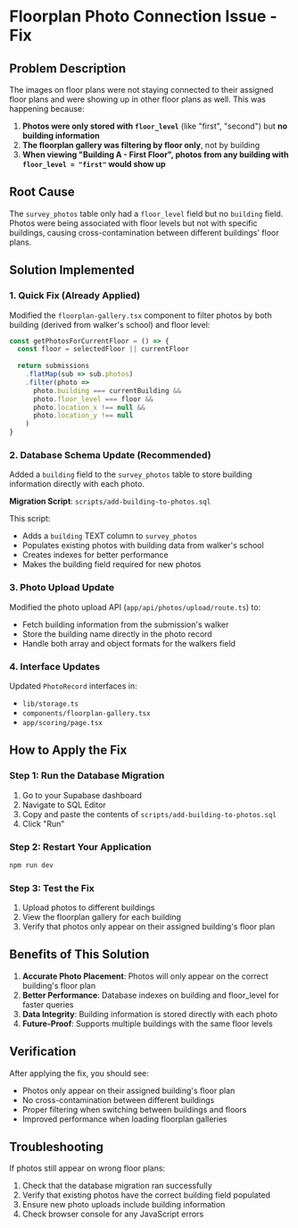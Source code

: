# Floorplan Photo Connection Issue - Fix

## Problem Description

The images on floor plans were not staying connected to their assigned floor plans and were showing up in other floor plans as well. This was happening because:

1. **Photos were only stored with `floor_level`** (like "first", "second") but **no building information**
2. **The floorplan gallery was filtering by floor only**, not by building
3. **When viewing "Building A - First Floor", photos from any building with `floor_level = "first"` would show up**

## Root Cause

The `survey_photos` table only had a `floor_level` field but no `building` field. Photos were being associated with floor levels but not with specific buildings, causing cross-contamination between different buildings' floor plans.

## Solution Implemented

### 1. Quick Fix (Already Applied)
Modified the `floorplan-gallery.tsx` component to filter photos by both building (derived from walker's school) and floor level:

```typescript
const getPhotosForCurrentFloor = () => {
  const floor = selectedFloor || currentFloor
  
  return submissions
    .flatMap(sub => sub.photos)
    .filter(photo => 
      photo.building === currentBuilding && 
      photo.floor_level === floor && 
      photo.location_x !== null && 
      photo.location_y !== null
    )
}
```

### 2. Database Schema Update (Recommended)
Added a `building` field to the `survey_photos` table to store building information directly with each photo.

**Migration Script**: `scripts/add-building-to-photos.sql`

This script:
- Adds a `building` TEXT column to `survey_photos`
- Populates existing photos with building data from walker's school
- Creates indexes for better performance
- Makes the building field required for new photos

### 3. Photo Upload Update
Modified the photo upload API (`app/api/photos/upload/route.ts`) to:
- Fetch building information from the submission's walker
- Store the building name directly in the photo record
- Handle both array and object formats for the walkers field

### 4. Interface Updates
Updated `PhotoRecord` interfaces in:
- `lib/storage.ts`
- `components/floorplan-gallery.tsx`
- `app/scoring/page.tsx`

## How to Apply the Fix

### Step 1: Run the Database Migration
1. Go to your Supabase dashboard
2. Navigate to SQL Editor
3. Copy and paste the contents of `scripts/add-building-to-photos.sql`
4. Click "Run"

### Step 2: Restart Your Application
```bash
npm run dev
```

### Step 3: Test the Fix
1. Upload photos to different buildings
2. View the floorplan gallery for each building
3. Verify that photos only appear on their assigned building's floor plan

## Benefits of This Solution

1. **Accurate Photo Placement**: Photos will only appear on the correct building's floor plan
2. **Better Performance**: Database indexes on building and floor_level for faster queries
3. **Data Integrity**: Building information is stored directly with each photo
4. **Future-Proof**: Supports multiple buildings with the same floor levels

## Verification

After applying the fix, you should see:
- Photos only appear on their assigned building's floor plan
- No cross-contamination between different buildings
- Proper filtering when switching between buildings and floors
- Improved performance when loading floorplan galleries

## Troubleshooting

If photos still appear on wrong floor plans:
1. Check that the database migration ran successfully
2. Verify that existing photos have the correct building field populated
3. Ensure new photo uploads include building information
4. Check browser console for any JavaScript errors 